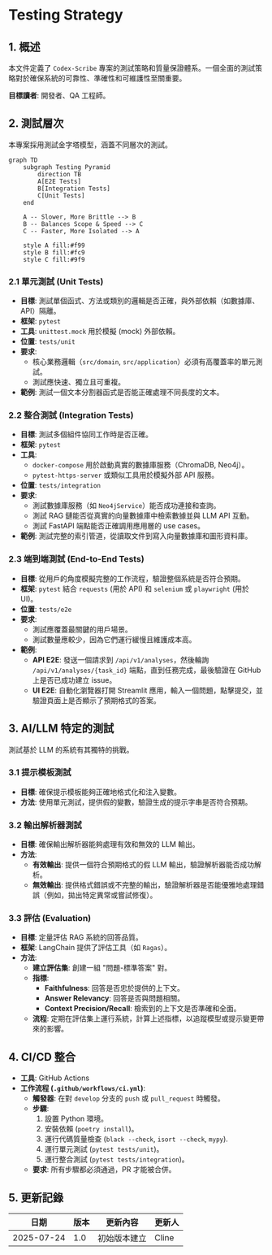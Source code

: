 # Testing Strategy

## 1. 概述

本文件定義了 `Codex-Scribe` 專案的測試策略和質量保證體系。一個全面的測試策略對於確保系統的可靠性、準確性和可維護性至關重要。

**目標讀者**: 開發者、QA 工程師。

## 2. 測試層次

本專案採用測試金字塔模型，涵蓋不同層次的測試。

```mermaid
graph TD
    subgraph Testing Pyramid
        direction TB
        A[E2E Tests]
        B[Integration Tests]
        C[Unit Tests]
    end

    A -- Slower, More Brittle --> B
    B -- Balances Scope & Speed --> C
    C -- Faster, More Isolated --> A

    style A fill:#f99
    style B fill:#fc9
    style C fill:#9f9
```

### 2.1 單元測試 (Unit Tests)

- **目標**: 測試單個函式、方法或類別的邏輯是否正確，與外部依賴（如數據庫、API）隔離。
- **框架**: `pytest`
- **工具**: `unittest.mock` 用於模擬 (mock) 外部依賴。
- **位置**: `tests/unit`
- **要求**:
    - 核心業務邏輯（`src/domain`, `src/application`）必須有高覆蓋率的單元測試。
    - 測試應快速、獨立且可重複。
- **範例**: 測試一個文本分割器函式是否能正確處理不同長度的文本。

### 2.2 整合測試 (Integration Tests)

- **目標**: 測試多個組件協同工作時是否正確。
- **框架**: `pytest`
- **工具**:
    - `docker-compose` 用於啟動真實的數據庫服務（ChromaDB, Neo4j）。
    - `pytest-https-server` 或類似工具用於模擬外部 API 服務。
- **位置**: `tests/integration`
- **要求**:
    - 測試數據庫服務（如 `Neo4jService`）能否成功連接和查詢。
    - 測試 RAG 鏈能否從真實的向量數據庫中檢索數據並與 LLM API 互動。
    - 測試 FastAPI 端點能否正確調用應用層的 use cases。
- **範例**: 測試完整的索引管道，從讀取文件到寫入向量數據庫和圖形資料庫。

### 2.3 端到端測試 (End-to-End Tests)

- **目標**: 從用戶的角度模擬完整的工作流程，驗證整個系統是否符合預期。
- **框架**: `pytest` 結合 `requests` (用於 API) 和 `selenium` 或 `playwright` (用於 UI)。
- **位置**: `tests/e2e`
- **要求**:
    - 測試應覆蓋最關鍵的用戶場景。
    - 測試數量應較少，因為它們運行緩慢且維護成本高。
- **範例**:
    - **API E2E**: 發送一個請求到 `/api/v1/analyses`，然後輪詢 `/api/v1/analyses/{task_id}` 端點，直到任務完成，最後驗證在 GitHub 上是否已成功建立 issue。
    - **UI E2E**: 自動化瀏覽器打開 Streamlit 應用，輸入一個問題，點擊提交，並驗證頁面上是否顯示了預期格式的答案。

## 3. AI/LLM 特定的測試

測試基於 LLM 的系統有其獨特的挑戰。

### 3.1 提示模板測試
- **目標**: 確保提示模板能夠正確地格式化和注入變數。
- **方法**: 使用單元測試，提供假的變數，驗證生成的提示字串是否符合預期。

### 3.2 輸出解析器測試
- **目標**: 確保輸出解析器能夠處理有效和無效的 LLM 輸出。
- **方法**:
    - **有效輸出**: 提供一個符合預期格式的假 LLM 輸出，驗證解析器能否成功解析。
    - **無效輸出**: 提供格式錯誤或不完整的輸出，驗證解析器是否能優雅地處理錯誤（例如，拋出特定異常或嘗試修復）。

### 3.3 評估 (Evaluation)
- **目標**: 定量評估 RAG 系統的回答品質。
- **框架**: LangChain 提供了評估工具（如 `Ragas`）。
- **方法**:
    - **建立評估集**: 創建一組 "問題-標準答案" 對。
    - **指標**:
        - **Faithfulness**: 回答是否忠於提供的上下文。
        - **Answer Relevancy**: 回答是否與問題相關。
        - **Context Precision/Recall**: 檢索到的上下文是否準確和全面。
    - **流程**: 定期在評估集上運行系統，計算上述指標，以追蹤模型或提示變更帶來的影響。

## 4. CI/CD 整合

- **工具**: GitHub Actions
- **工作流程 (`.github/workflows/ci.yml`)**:
    - **觸發器**: 在對 `develop` 分支的 `push` 或 `pull_request` 時觸發。
    - **步驟**:
        1.  設置 Python 環境。
        2.  安裝依賴 (`poetry install`)。
        3.  運行代碼質量檢查 (`black --check`, `isort --check`, `mypy`).
        4.  運行單元測試 (`pytest tests/unit`)。
        5.  運行整合測試 (`pytest tests/integration`)。
    - **要求**: 所有步驟都必須通過，PR 才能被合併。

## 5. 更新記錄

| 日期       | 版本 | 更新內容           | 更新人 |
|------------|------|--------------------|--------|
| 2025-07-24 | 1.0  | 初始版本建立       | Cline  |
